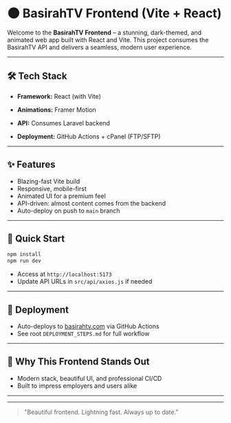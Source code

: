 # 🌑 BasirahTV Frontend (Vite + React)

Welcome to the **BasirahTV Frontend** – a stunning, dark-themed, and animated web app built with React and Vite. This project consumes the BasirahTV API and delivers a seamless, modern user experience.

---

## 🛠️ Tech Stack
- **Framework:** React (with Vite)

- **Animations:** Framer Motion
- **API:** Consumes Laravel backend
- **Deployment:** GitHub Actions + cPanel (FTP/SFTP)

---

## ✨ Features
- Blazing-fast Vite build
- Responsive, mobile-first
- Animated UI for a premium feel
- API-driven: almost content comes from the backend
- Auto-deploy on push to `main` branch

---

## 🚦 Quick Start

```bash
npm install
npm run dev
```
- Access at `http://localhost:5173`
- Update API URLs in `src/api/axios.js` if needed

---

## 🚀 Deployment
- Auto-deploys to [basirahtv.com](https://basirahtv.com) via GitHub Actions
- See root `DEPLOYMENT_STEPS.md` for full workflow

---

## 🦄 Why This Frontend Stands Out
- Modern stack, beautiful UI, and professional CI/CD
- Built to impress employers and users alike

---



---

> "Beautiful frontend. Lightning fast. Always up to date."
